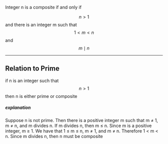 Integer n is a composite if and only if 

$$ n > 1$$
and there is an integer m such that 
$$ 1 < m < n $$
and 
$$ m \mid n $$


--- 
## Relation to Prime
if n is an integer such that 
$$ n >  1 $$
then n is either prime or composite

##### explanation
Suppose n is not prime. Then there is a positive integer m such that m ≠ 1, m ≠ n, and m divides n. If m divides n, then m ≤ n. Since m is a positive integer, m ≥ 1. We have that 1 ≤ m ≤ n, m ≠ 1, and m ≠ n. Therefore 1 < m < n. Since m divides n, then n must be composite